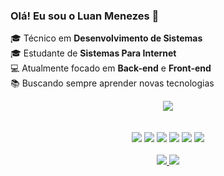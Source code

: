 ### Olá! Eu sou o Luan Menezes 👋


🎓 Técnico em **Desenvolvimento de Sistemas**  
🎓 Estudante de **Sistemas Para Internet**  
💻 Atualmente focado em **Back-end** e **Front-end**  
📚 Buscando sempre aprender novas tecnologias

<div align="center">
    <img src="https://github-readme-stats.vercel.app/api?username=luanmenezesx&theme=chartreuse-dark&show_icons=true">
</div>
 <br><br>
<div align="center">
    <img src="https://img.shields.io/badge/HTML5-E34F26?style=for-the-badge&logo=html5&logoColor=white">
    <img src="https://img.shields.io/badge/CSS3-1572B6?style=for-the-badge&logo=css3&logoColor=white">
    <img src="https://img.shields.io/badge/JavaScript-F7DF1E?style=for-the-badge&logo=javascript&logoColor=black">
    <img src="https://img.shields.io/badge/Node.js-43853D?style=for-the-badge&logo=node.js&logoColor=white">
    <img src="https://img.shields.io/badge/C%23-239120?style=for-the-badge&logo=c-sharp&logoColor=white">
    <img src="https://img.shields.io/badge/MySQL-00000F?style=for-the-badge&logo=mysql&logoColor=white">
</div>

<br>

<div align="center">
    <a href="https://www.linkedin.com/in/luan-guilherme-da-cruz-menezes-424337297/">
        <img src="https://img.shields.io/badge/LinkedIn-0077B5?style=for-the-badge&logo=linkedin&logoColor=white">
      <a href="mailto:luangui2006@gmail.com">
        <img src="https://img.shields.io/badge/Gmail-D14836?style=for-the-badge&logo=gmail&logoColor=white">
    </a>
</div>
